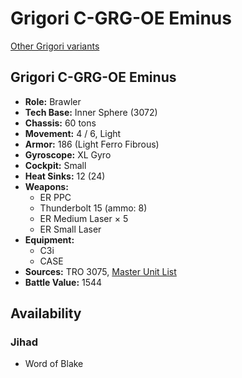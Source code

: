 # Grigori C-GRG-OE Eminus

[Other Grigori variants](../grigori.md)

## Grigori C-GRG-OE Eminus
- **Role:** Brawler
- **Tech Base:** Inner Sphere (3072)
- **Chassis:** 60 tons
- **Movement:** 4 / 6, Light
- **Armor:** 186 (Light Ferro Fibrous)
- **Gyroscope:** XL Gyro
- **Cockpit:** Small
- **Heat Sinks:** 12 (24)
- **Weapons:**
  - ER PPC
  - Thunderbolt 15 (ammo: 8)
  - ER Medium Laser × 5
  - ER Small Laser
- **Equipment:**
  - C3i
  - CASE
- **Sources:** TRO 3075, [Master Unit List](http://masterunitlist.info/Unit/Details/1325/grigori-c-grg-oe-eminus)
- **Battle Value:** 1544

## Availability

### Jihad
- Word of Blake

